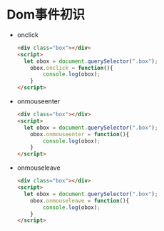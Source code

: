 # Dom事件初识

* onclick

  ```html
  <div class="box"></div>
  <script>
  	let obox = document.querySelector(".box");
      obox.onclick = function(){
          console.log(obox);
      }
  </script>
  ```

* onmouseenter

  ```html
  <div class="box"></div>
  <script>
  	let obox = document.querySelector(".box");
      obox.onmouseenter = function(){
          console.log(obox);
      }
  </script>
  ```

* onmouseleave

  ```html
  <div class="box"></div>
  <script>
  	let obox = document.querySelector(".box");
      obox.onmouseleave = function(){
          console.log(obox);
      }
  </script>
  ```

  